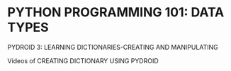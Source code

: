 # PYTHON PROGRAMMING 101: DATA TYPES 

PYDROID 3: LEARNING DICTIONARIES-CREATING AND MANIPULATING 

Videos of CREATING DICTIONARY USING PYDROID 
